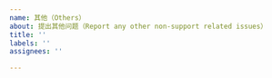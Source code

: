 ```yaml
---
name: 其他（Others）
about: 提出其他问题（Report any other non-support related issues）
title: ''
labels: ''
assignees: ''

---
```



